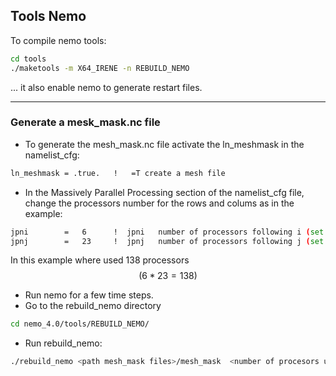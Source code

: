 ## Tools Nemo

To compile nemo tools:

```bash
cd tools
./maketools -m X64_IRENE -n REBUILD_NEMO
```

... it also enable nemo to generate restart files.

---
### Generate a mesk_mask.nc file
- To generate the mesh_mask.nc file activate the ln_meshmask in the namelist_cfg:
```bash
ln_meshmask = .true.   !   =T create a mesh file
```
- In the Massively Parallel Processing section of the namelist_cfg file, change the processors number for the rows and colums as in the example:
```bash
jpni        =   6      !  jpni   number of processors following i (set automatically if < 1)
jpnj        =   23     !  jpnj   number of processors following j (set automatically if < 1)
```

In this example where used 138 processors $$(6*23=138)$$ 
- Run nemo for a few time steps.
- Go to the rebuild_nemo directory
```bash
cd nemo_4.0/tools/REBUILD_NEMO/
```
- Run rebuild_nemo:
```bash
./rebuild_nemo <path mesh_mask files>/mesh_mask  <number of procesors used to run nemo>
```

<script type="text/javascript" async
src="https://cdn.mathjax.org/mathjax/latest/MathJax.js?config=TeX-MML-AM_CHTML">
